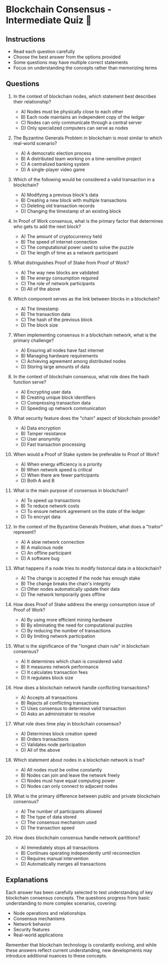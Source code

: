 # Blockchain Consensus - Intermediate Quiz 🎯

## Instructions
- Read each question carefully
- Choose the best answer from the options provided
- Some questions may have multiple correct statements
- Focus on understanding the concepts rather than memorizing terms

## Questions

1. In the context of blockchain nodes, which statement best describes their relationship?
   - A) Nodes must be physically close to each other
   - B) Each node maintains an independent copy of the ledger
   - C) Nodes can only communicate through a central server
   - D) Only specialized computers can serve as nodes

2. The Byzantine Generals Problem in blockchain is most similar to which real-world scenario?
   - A) A democratic election process
   - B) A distributed team working on a time-sensitive project
   - C) A centralized banking system
   - D) A single-player video game

3. Which of the following would be considered a valid transaction in a blockchain?
   - A) Modifying a previous block's data
   - B) Creating a new block with multiple transactions
   - C) Deleting old transaction records
   - D) Changing the timestamp of an existing block

4. In Proof of Work consensus, what is the primary factor that determines who gets to add the next block?
   - A) The amount of cryptocurrency held
   - B) The speed of internet connection
   - C) The computational power used to solve the puzzle
   - D) The length of time as a network participant

5. What distinguishes Proof of Stake from Proof of Work?
   - A) The way new blocks are validated
   - B) The energy consumption required
   - C) The role of network participants
   - D) All of the above

6. Which component serves as the link between blocks in a blockchain?
   - A) The timestamp
   - B) The transaction data
   - C) The hash of the previous block
   - D) The block size

7. When implementing consensus in a blockchain network, what is the primary challenge?
   - A) Ensuring all nodes have fast internet
   - B) Managing hardware requirements
   - C) Achieving agreement among distributed nodes
   - D) Storing large amounts of data

8. In the context of blockchain consensus, what role does the hash function serve?
   - A) Encrypting user data
   - B) Creating unique block identifiers
   - C) Compressing transaction data
   - D) Speeding up network communication

9. What security feature does the "chain" aspect of blockchain provide?
   - A) Data encryption
   - B) Tamper resistance
   - C) User anonymity
   - D) Fast transaction processing

10. When would a Proof of Stake system be preferable to Proof of Work?
    - A) When energy efficiency is a priority
    - B) When network speed is critical
    - C) When there are fewer participants
    - D) Both A and B

11. What is the main purpose of consensus in blockchain?
    - A) To speed up transactions
    - B) To reduce network costs
    - C) To ensure network agreement on the state of the ledger
    - D) To encrypt data

12. In the context of the Byzantine Generals Problem, what does a "traitor" represent?
    - A) A slow network connection
    - B) A malicious node
    - C) An offline participant
    - D) A software bug

13. What happens if a node tries to modify historical data in a blockchain?
    - A) The change is accepted if the node has enough stake
    - B) The change breaks the chain's integrity
    - C) Other nodes automatically update their data
    - D) The network temporarily goes offline

14. How does Proof of Stake address the energy consumption issue of Proof of Work?
    - A) By using more efficient mining hardware
    - B) By eliminating the need for computational puzzles
    - C) By reducing the number of transactions
    - D) By limiting network participation

15. What is the significance of the "longest chain rule" in blockchain consensus?
    - A) It determines which chain is considered valid
    - B) It measures network performance
    - C) It calculates transaction fees
    - D) It regulates block size

16. How does a blockchain network handle conflicting transactions?
    - A) Accepts all transactions
    - B) Rejects all conflicting transactions
    - C) Uses consensus to determine valid transaction
    - D) Asks an administrator to resolve

17. What role does time play in blockchain consensus?
    - A) Determines block creation speed
    - B) Orders transactions
    - C) Validates node participation
    - D) All of the above

18. Which statement about nodes in a blockchain network is true?
    - A) All nodes must be online constantly
    - B) Nodes can join and leave the network freely
    - C) Nodes must have equal computing power
    - D) Nodes can only connect to adjacent nodes

19. What is the primary difference between public and private blockchain consensus?
    - A) The number of participants allowed
    - B) The type of data stored
    - C) The consensus mechanism used
    - D) The transaction speed

20. How does blockchain consensus handle network partitions?
    - A) Immediately stops all transactions
    - B) Continues operating independently until reconnection
    - C) Requires manual intervention
    - D) Automatically merges all transactions

## Explanations

Each answer has been carefully selected to test understanding of key blockchain consensus concepts. The questions progress from basic understanding to more complex scenarios, covering:
- Node operations and relationships
- Consensus mechanisms
- Network behavior
- Security features
- Real-world applications

Remember that blockchain technology is constantly evolving, and while these answers reflect current understanding, new developments may introduce additional nuances to these concepts.
